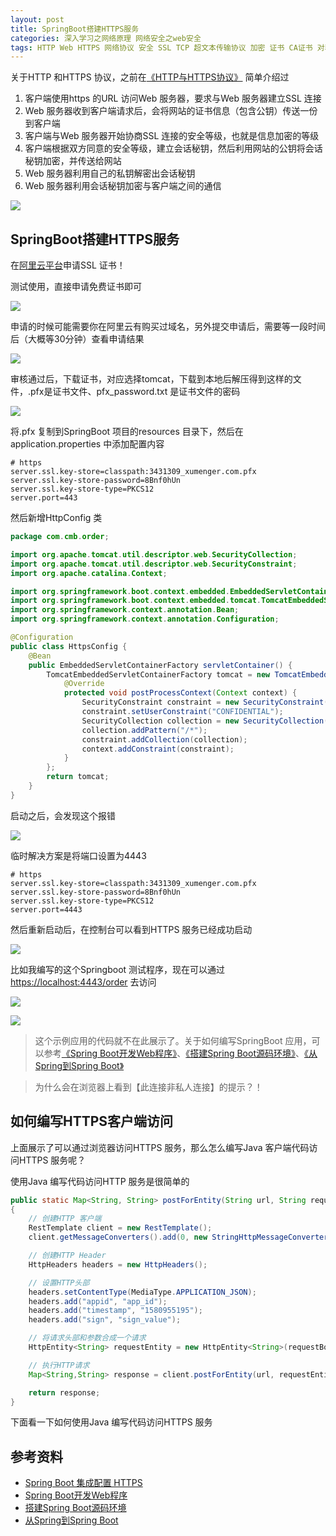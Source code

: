 ```yaml
---
layout: post
title: SpringBoot搭建HTTPS服务
categories: 深入学习之网络原理 网络安全之web安全
tags: HTTP Web HTTPS 网络协议 安全 SSL TCP 超文本传输协议 加密 证书 CA证书 对称加密 非对称加密 公钥 私钥 SpringBoot Spring Java 网络安全 
---
```


关于HTTP 和HTTPS 协议，之前在[《HTTP与HTTPS协议》](http://www.xumenger.com/https-20190217/) 简单介绍过

1. 客户端使用https 的URL 访问Web 服务器，要求与Web 服务器建立SSL 连接
2. Web 服务器收到客户端请求后，会将网站的证书信息（包含公钥）传送一份到客户端
3. 客户端与Web 服务器开始协商SSL 连接的安全等级，也就是信息加密的等级
4. 客户端根据双方同意的安全等级，建立会话秘钥，然后利用网站的公钥将会话秘钥加密，并传送给网站
5. Web 服务器利用自己的私钥解密出会话秘钥
6. Web 服务器利用会话秘钥加密与客户端之间的通信

![](../media/image/2020-02-06/01.gif)

## SpringBoot搭建HTTPS服务

在[阿里云平台](https://www.aliyun.com/product/cas?spm=5176.10695662.1171680.2.286f720f7nlNMo&aly_as=hbJTFCvT)申请SSL 证书！

测试使用，直接申请免费证书即可

![](../media/image/2020-02-06/02.png)

申请的时候可能需要你在阿里云有购买过域名，另外提交申请后，需要等一段时间后（大概等30分钟）查看申请结果

![](../media/image/2020-02-06/03.png)

审核通过后，下载证书，对应选择tomcat，下载到本地后解压得到这样的文件，.pfx是证书文件、pfx\_password.txt 是证书文件的密码

![](../media/image/2020-02-06/04.png)

将.pfx 复制到SpringBoot 项目的resources 目录下，然后在application.properties 中添加配置内容

```
# https
server.ssl.key-store=classpath:3431309_xumenger.com.pfx
server.ssl.key-store-password=8Bnf0hUn
server.ssl.key-store-type=PKCS12
server.port=443
```

然后新增HttpConfig 类

```java
package com.cmb.order;

import org.apache.tomcat.util.descriptor.web.SecurityCollection;
import org.apache.tomcat.util.descriptor.web.SecurityConstraint;
import org.apache.catalina.Context;

import org.springframework.boot.context.embedded.EmbeddedServletContainerFactory;
import org.springframework.boot.context.embedded.tomcat.TomcatEmbeddedServletContainerFactory;
import org.springframework.context.annotation.Bean;
import org.springframework.context.annotation.Configuration;

@Configuration
public class HttpsConfig {
    @Bean
    public EmbeddedServletContainerFactory servletContainer() {
        TomcatEmbeddedServletContainerFactory tomcat = new TomcatEmbeddedServletContainerFactory() {
            @Override
            protected void postProcessContext(Context context) {
                SecurityConstraint constraint = new SecurityConstraint();
                constraint.setUserConstraint("CONFIDENTIAL");
                SecurityCollection collection = new SecurityCollection();
                collection.addPattern("/*");
                constraint.addCollection(collection);
                context.addConstraint(constraint);
            }
        };
        return tomcat;
    }
}
```

启动之后，会发现这个报错

![](../media/image/2020-02-06/05.png)

临时解决方案是将端口设置为4443

```
# https
server.ssl.key-store=classpath:3431309_xumenger.com.pfx
server.ssl.key-store-password=8Bnf0hUn
server.ssl.key-store-type=PKCS12
server.port=4443
```

然后重新启动后，在控制台可以看到HTTPS 服务已经成功启动

![](../media/image/2020-02-06/06.png)

比如我编写的这个Springboot 测试程序，现在可以通过[https://localhost:4443/order](https://localhost:4443/order) 去访问

![](../media/image/2020-02-06/07.png)

![](../media/image/2020-02-06/08.png)

>这个示例应用的代码就不在此展示了。关于如何编写SpringBoot 应用，可以参考[《Spring Boot开发Web程序》](http://www.xumenger.com/java-springboot-20180322/)、[《搭建Spring Boot源码环境》](http://www.xumenger.com/spring-boot-eclipse-maven-20181201/)、[《从Spring到Spring Boot》](http://www.xumenger.com/spring-ioc-20181206/)

>为什么会在浏览器上看到【此连接非私人连接】的提示？！

## 如何编写HTTPS客户端访问

上面展示了可以通过浏览器访问HTTPS 服务，那么怎么编写Java 客户端代码访问HTTPS 服务呢？

使用Java 编写代码访问HTTP 服务是很简单的

```java
public static Map<String, String> postForEntity(String url, String requestBody)
{
    // 创建HTTP 客户端
    RestTemplate client = new RestTemplate();
    client.getMessageConverters().add(0, new StringHttpMessageConverter(Charset.forName("UTF-8")));

    // 创建HTTP Header
    HttpHeaders headers = new HttpHeaders();

    // 设置HTTP头部
    headers.setContentType(MediaType.APPLICATION_JSON);
    headers.add("appid", "app_id");
    headers.add("timestamp", "1580955195");
    headers.add("sign", "sign_value");

    // 将请求头部和参数合成一个请求
    HttpEntity<String> requestEntity = new HttpEntity<String>(requestBody, headers);

    // 执行HTTP请求
    Map<String,String> response = client.postForEntity(url, requestEntity, Map.class).getBody();

    return response;
}
```

下面看一下如何使用Java 编写代码访问HTTPS 服务



## 参考资料

* [Spring Boot 集成配置 HTTPS](https://www.bysocket.com/springboot/2386.html)
* [Spring Boot开发Web程序](http://www.xumenger.com/java-springboot-20180322/)
* [搭建Spring Boot源码环境](http://www.xumenger.com/spring-boot-eclipse-maven-20181201/)
* [从Spring到Spring Boot](http://www.xumenger.com/spring-ioc-20181206/)

